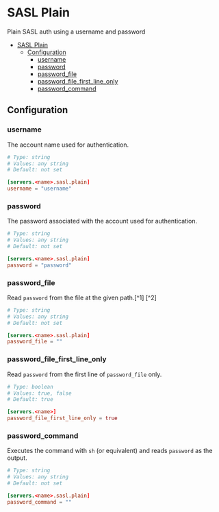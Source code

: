 # SASL Plain

Plain SASL auth using a username and password

- [SASL Plain](#sasl-plain)
  - [Configuration](#configuration)
    - [username](#username)
    - [password](#password)
    - [password\_file](#password_file)
    - [password\_file\_first\_line\_only](#password_file_first_line_only)
    - [password\_command](#password_command)

## Configuration

### username

The account name used for authentication.

```toml
# Type: string
# Values: any string
# Default: not set

[servers.<name>.sasl.plain]
username = "username"
```

### password

The password associated with the account used for authentication.

```toml
# Type: string
# Values: any string
# Default: not set

[servers.<name>.sasl.plain]
password = "password"
```

### password_file

Read `password` from the file at the given path.[^1] [^2]

```toml
# Type: string
# Values: any string
# Default: not set

[servers.<name>.sasl.plain]
password_file = ""
```

### password_file_first_line_only

Read `password` from the first line of `password_file` only.

```toml
# Type: boolean
# Values: true, false
# Default: true

[servers.<name>]
password_file_first_line_only = true
```

### password_command

Executes the command with `sh` (or equivalent) and reads `password` as the output.

```toml
# Type: string
# Values: any string
# Default: not set

[servers.<name>.sasl.plain]
password_command = ""
```
